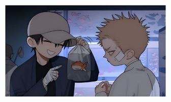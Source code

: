 ㅤㅤㅤㅤㅤㅤㅤ![image alt](https://github.com/Ichigoatz/Ichigoatz/blob/a3b8a8d77cef9128a40945a18926d38d69e11232/glu.jpg)     

